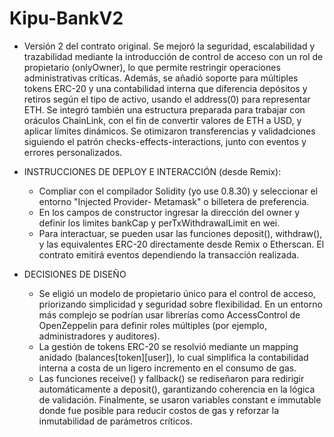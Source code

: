 # Kipu-BankV2

- Versión 2 del contrato original. Se mejoró la seguridad, escalabilidad y trazabilidad mediante la introducción de control de acceso con un rol de propietario (onlyOwner), lo que permite restringir operaciones administrativas críticas.
Además, se añadió soporte para múltiples tokens ERC-20 y una contabilidad interna que diferencia depósitos y retiros según el tipo de activo, usando el address(0) para representar ETH. Se integró también una estructura preparada para trabajar con oráculos ChainLink, con el fin de convertir valores de ETH a USD, y aplicar límites dinámicos. Se otimizaron transferencias y validadciones siguiendo el patrón checks-effects-interactions, junto con eventos y errores personalizados.


- INSTRUCCIONES DE DEPLOY E INTERACCIÓN (desde Remix):
    - Compliar con el compilador Solidity (yo use 0.8.30) y seleccionar el entorno "Injected Provider- Metamask" o billetera de preferencia.
    - En los campos de constructor ingresar la dirección del owner y definir los limites bankCap y perTxWithdrawalLimit en wei.
    - Para interactuar, se pueden usar las funciones deposit(), withdraw(), y las equivalentes ERC-20 directamente desde Remix o Etherscan. El contrato emitirá eventos dependiendo la transacción realizada.


- DECISIONES DE DISEÑO
     - Se eligió un modelo de propietario único para el control de acceso, priorizando simplicidad y seguridad sobre flexibilidad. En un entorno más complejo se podrían usar librerías como AccessControl de OpenZeppelin para definir roles múltiples (por ejemplo, administradores y auditores).
    - La gestión de tokens ERC-20 se resolvió mediante un mapping anidado (balances[token][user]), lo cual simplifica la contabilidad interna a costa de un ligero incremento en el consumo de gas.
    - Las funciones receive() y fallback() se rediseñaron para redirigir automáticamente a deposit(), garantizando coherencia en la lógica de validación.
Finalmente, se usaron variables constant e immutable donde fue posible para reducir costos de gas y reforzar la inmutabilidad de parámetros críticos.
